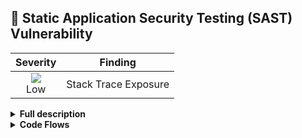 
## 🎯 Static Application Security Testing (SAST) Vulnerability
<div align='center'>

| Severity                | Finding                  |
| :---------------------: | :-----------------------------------: |
| ![](https://raw.githubusercontent.com/jfrog/frogbot/master/resources/v2/applicableLowSeverity.png)<br>     Low | Stack Trace Exposure |

</div>

<details>
<summary> <b>Full description</b> </summary>
<br>


### Overview
Stack trace exposure is a type of security vulnerability that occurs when a program reveals
sensitive information, such as the names and locations of internal files and variables,
in error messages or other diagnostic output. This can happen when a program crashes or
encounters an error, and the stack trace (a record of the program's call stack at the time
of the error) is included in the output.

</details>

<details>
<summary> <b>Code Flows</b> </summary>
<br>


<details>
<summary> <b>Vulnerable data flow analysis result</b> </summary>
<br>


↘️ `other-snippet` (at file2 line 1)

↘️ `snippet` (at file line 0)


</details>

<details>
<summary> <b>Vulnerable data flow analysis result</b> </summary>
<br>


↘️ `a-snippet` (at file line 10)

↘️ `snippet` (at file line 0)


</details>


</details>
